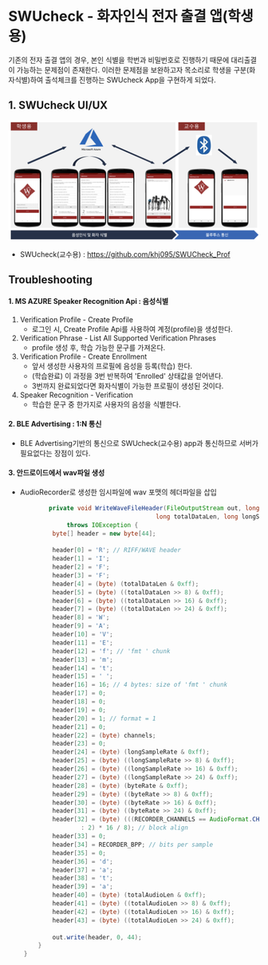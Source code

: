 # SWUcheck - 화자인식 전자 출결 앱(학생용)

기존의 전자 출결 앱의 경우, 본인 식별을 학번과 비밀번호로 진행하기 때문에 대리출결이 가능하는 문제점이 존재한다. 이러한 문제점을 보완하고자 목소리로 학생을 구분(화자식별)하여 출석체크를 진행하는 SWUcheck App을 구현하게 되었다.




## 1. SWUcheck UI/UX

![SWUcheck](./images/swucheck.png)

- SWUcheck(교수용) : <https://github.com/khj095/SWUCheck_Prof>



## Troubleshooting

#### 1. MS AZURE Speaker Recognition Api : 음성식별

1. Verification Profile - Create Profile
   - 로그인 시,  Create Profile Api를 사용하여 계정(profile)을 생성한다.
2. Verification Phrase - List All Supported Verification Phrases
   - profile 생성 후, 학습 가능한 문구를 가져온다.
3. Verification Profile - Create Enrollment
   - 앞서 생성한 사용자의 프로필에 음성을 등록(학습) 한다.
   - (학습완료) 이 과정을 3번 반복하여 'Enrolled' 상태값을 얻어낸다. 
   - 3번까지 완료되었다면 화자식별이 가능한 프로필이 생성된 것이다.
4. Speaker Recognition - Verification
   - 학습한 문구 중 한가지로 사용자의 음성을 식별한다.



####  2. BLE Advertising : 1:N 통신

- BLE Advertising기반의 통신으로 SWUcheck(교수용) app과 통신하므로 서버가 필요없다는 장점이 있다.



#### 3. 안드로이드에서 wav파일 생성

- AudioRecorder로 생성한 임시파일에 wav 포맷의 헤더파일을 삽입

   ```java
           private void WriteWaveFileHeader(FileOutputStream out, long totalAudioLen,
                                         long totalDataLen, long longSampleRate, int channels, long byteRate)
                throws IOException {
            byte[] header = new byte[44];

            header[0] = 'R'; // RIFF/WAVE header
            header[1] = 'I';
            header[2] = 'F';
            header[3] = 'F';
            header[4] = (byte) (totalDataLen & 0xff);
            header[5] = (byte) ((totalDataLen >> 8) & 0xff);
            header[6] = (byte) ((totalDataLen >> 16) & 0xff);
            header[7] = (byte) ((totalDataLen >> 24) & 0xff);
            header[8] = 'W';
            header[9] = 'A';
            header[10] = 'V';
            header[11] = 'E';
            header[12] = 'f'; // 'fmt ' chunk
            header[13] = 'm';
            header[14] = 't';
            header[15] = ' ';
            header[16] = 16; // 4 bytes: size of 'fmt ' chunk
            header[17] = 0;
            header[18] = 0;
            header[19] = 0;
            header[20] = 1; // format = 1
            header[21] = 0;
            header[22] = (byte) channels;
            header[23] = 0;
            header[24] = (byte) (longSampleRate & 0xff);
            header[25] = (byte) ((longSampleRate >> 8) & 0xff);
            header[26] = (byte) ((longSampleRate >> 16) & 0xff);
            header[27] = (byte) ((longSampleRate >> 24) & 0xff);
            header[28] = (byte) (byteRate & 0xff);
            header[29] = (byte) ((byteRate >> 8) & 0xff);
            header[30] = (byte) ((byteRate >> 16) & 0xff);
            header[31] = (byte) ((byteRate >> 24) & 0xff);
            header[32] = (byte) (((RECORDER_CHANNELS == AudioFormat.CHANNEL_IN_MONO) ? 1
                    : 2) * 16 / 8); // block align
            header[33] = 0;
            header[34] = RECORDER_BPP; // bits per sample
            header[35] = 0;
            header[36] = 'd';
            header[37] = 'a';
            header[38] = 't';
            header[39] = 'a';
            header[40] = (byte) (totalAudioLen & 0xff);
            header[41] = (byte) ((totalAudioLen >> 8) & 0xff);
            header[42] = (byte) ((totalAudioLen >> 16) & 0xff);
            header[43] = (byte) ((totalAudioLen >> 24) & 0xff);

            out.write(header, 0, 44);
        }
    }
   ```


